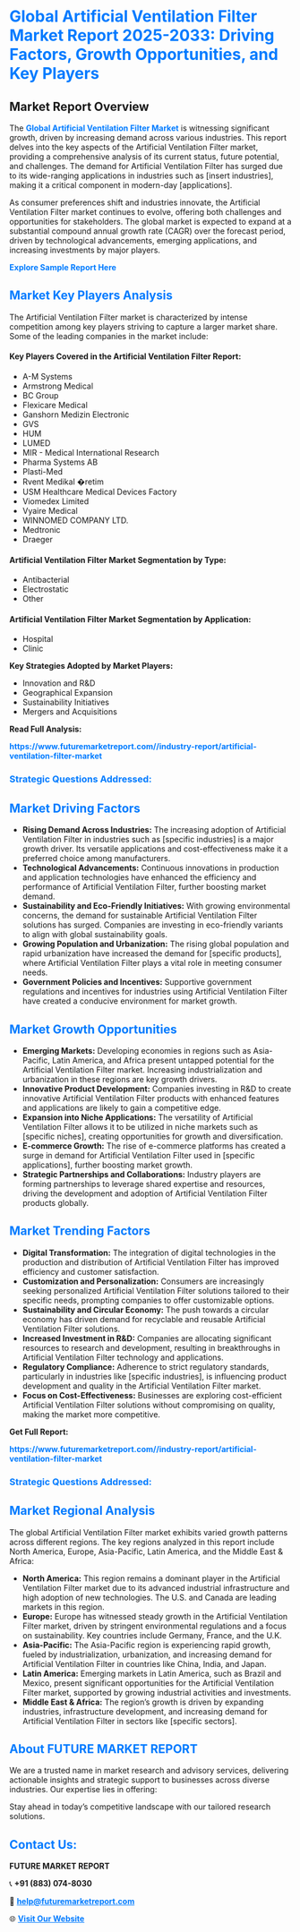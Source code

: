 <h1 style="color: #007BFF;">Global Artificial Ventilation Filter Market Report 2025-2033: Driving Factors, Growth Opportunities, and Key Players</h1>

<section id="overview">
<h2>Market Report Overview</h2>
<p>The <a href="https://www.futuremarketreport.com//industry-report/artificial-ventilation-filter-market" style="color: #007BFF; text-decoration: none;"><strong>Global Artificial Ventilation Filter Market</strong></a> is witnessing significant growth, driven by increasing demand across various industries. This report delves into the key aspects of the Artificial Ventilation Filter market, providing a comprehensive analysis of its current status, future potential, and challenges. The demand for Artificial Ventilation Filter has surged due to its wide-ranging applications in industries such as [insert industries], making it a critical component in modern-day [applications].</p>
<p>As consumer preferences shift and industries innovate, the Artificial Ventilation Filter market continues to evolve, offering both challenges and opportunities for stakeholders. The global market is expected to expand at a substantial compound annual growth rate (CAGR) over the forecast period, driven by technological advancements, emerging applications, and increasing investments by major players.</p>
</section>

<section id="overview">
<p><a href="https://www.futuremarketreport.com//request-sample/reportId=46317" style="color: #007BFF; text-decoration: none;"><strong>Explore Sample Report Here</strong></a></p>
</section>

<section id="key-players">
<h2 style="color: #007BFF;">Market Key Players Analysis</h2>
<p>The Artificial Ventilation Filter market is characterized by intense competition among key players striving to capture a larger market share. Some of the leading companies in the market include:</p>
<h4>Key Players Covered in the Artificial Ventilation Filter Report:</h4>
<ul><li>A-M Systems</li><li>Armstrong Medical</li><li>BC Group</li><li>Flexicare Medical</li><li>Ganshorn Medizin Electronic</li><li>GVS</li><li>HUM</li><li>LUMED</li><li>MIR - Medical International Research</li><li>Pharma Systems AB</li><li>Plasti-Med</li><li>Rvent Medikal �retim</li><li>USM Healthcare Medical Devices Factory</li><li>Viomedex Limited</li><li>Vyaire Medical</li><li>WINNOMED COMPANY LTD.</li><li>Medtronic</li><li>Draeger</li></ul>
<h4>Artificial Ventilation Filter Market Segmentation by Type:</h4>
<ul><li>Antibacterial</li><li>Electrostatic</li><li>Other</li></ul>

<h4>Artificial Ventilation Filter Market Segmentation by Application:</h4>
<ul><li>Hospital</li><li>Clinic</li></ul>
<p><strong>Key Strategies Adopted by Market Players:</strong></p>
<ul>
<li>Innovation and R&D</li>
<li>Geographical Expansion</li>
<li>Sustainability Initiatives</li>
<li>Mergers and Acquisitions</li>
</ul>
</section>

<section>
<p><strong>Read Full Analysis: </strong></p><a href="https://www.futuremarketreport.com//industry-report/artificial-ventilation-filter-market" style="color: #007BFF; text-decoration: none;"><strong>https://www.futuremarketreport.com//industry-report/artificial-ventilation-filter-market</strong></a>
<h3 style="color: #007BFF;">Strategic Questions Addressed:</h3>
</section>

<section id="driving-factors">
<h2 style="color: #007BFF;">Market Driving Factors</h2>
<ul>
<li><strong>Rising Demand Across Industries:</strong> The increasing adoption of Artificial Ventilation Filter in industries such as [specific industries] is a major growth driver. Its versatile applications and cost-effectiveness make it a preferred choice among manufacturers.</li>
<li><strong>Technological Advancements:</strong> Continuous innovations in production and application technologies have enhanced the efficiency and performance of Artificial Ventilation Filter, further boosting market demand.</li>
<li><strong>Sustainability and Eco-Friendly Initiatives:</strong> With growing environmental concerns, the demand for sustainable Artificial Ventilation Filter solutions has surged. Companies are investing in eco-friendly variants to align with global sustainability goals.</li>
<li><strong>Growing Population and Urbanization:</strong> The rising global population and rapid urbanization have increased the demand for [specific products], where Artificial Ventilation Filter plays a vital role in meeting consumer needs.</li>
<li><strong>Government Policies and Incentives:</strong> Supportive government regulations and incentives for industries using Artificial Ventilation Filter have created a conducive environment for market growth.</li>
</ul>
</section>

<section id="growth-opportunities">
<h2 style="color: #007BFF;">Market Growth Opportunities</h2>
<ul>
<li><strong>Emerging Markets:</strong> Developing economies in regions such as Asia-Pacific, Latin America, and Africa present untapped potential for the Artificial Ventilation Filter market. Increasing industrialization and urbanization in these regions are key growth drivers.</li>
<li><strong>Innovative Product Development:</strong> Companies investing in R&D to create innovative Artificial Ventilation Filter products with enhanced features and applications are likely to gain a competitive edge.</li>
<li><strong>Expansion into Niche Applications:</strong> The versatility of Artificial Ventilation Filter allows it to be utilized in niche markets such as [specific niches], creating opportunities for growth and diversification.</li>
<li><strong>E-commerce Growth:</strong> The rise of e-commerce platforms has created a surge in demand for Artificial Ventilation Filter used in [specific applications], further boosting market growth.</li>
<li><strong>Strategic Partnerships and Collaborations:</strong> Industry players are forming partnerships to leverage shared expertise and resources, driving the development and adoption of Artificial Ventilation Filter products globally.</li>
</ul>
</section>

<section id="trending-factors">
<h2 style="color: #007BFF;">Market Trending Factors</h2>
<ul>
<li><strong>Digital Transformation:</strong> The integration of digital technologies in the production and distribution of Artificial Ventilation Filter has improved efficiency and customer satisfaction.</li>
<li><strong>Customization and Personalization:</strong> Consumers are increasingly seeking personalized Artificial Ventilation Filter solutions tailored to their specific needs, prompting companies to offer customizable options.</li>
<li><strong>Sustainability and Circular Economy:</strong> The push towards a circular economy has driven demand for recyclable and reusable Artificial Ventilation Filter solutions.</li>
<li><strong>Increased Investment in R&D:</strong> Companies are allocating significant resources to research and development, resulting in breakthroughs in Artificial Ventilation Filter technology and applications.</li>
<li><strong>Regulatory Compliance:</strong> Adherence to strict regulatory standards, particularly in industries like [specific industries], is influencing product development and quality in the Artificial Ventilation Filter market.</li>
<li><strong>Focus on Cost-Effectiveness:</strong> Businesses are exploring cost-efficient Artificial Ventilation Filter solutions without compromising on quality, making the market more competitive.</li>
</ul>
</section>

<section>
<p><strong>Get Full Report: </strong></p><a href="https://www.futuremarketreport.com//industry-report/artificial-ventilation-filter-market" style="color: #007BFF; text-decoration: none;"><strong>https://www.futuremarketreport.com//industry-report/artificial-ventilation-filter-market</strong></a>
<h3 style="color: #007BFF;">Strategic Questions Addressed:</h3>
</section>


<section id="regional-analysis">
<h2 style="color: #007BFF;">Market Regional Analysis</h2>
<p>The global Artificial Ventilation Filter market exhibits varied growth patterns across different regions. The key regions analyzed in this report include North America, Europe, Asia-Pacific, Latin America, and the Middle East & Africa:</p>
<ul>
<li><strong>North America:</strong> This region remains a dominant player in the Artificial Ventilation Filter market due to its advanced industrial infrastructure and high adoption of new technologies. The U.S. and Canada are leading markets in this region.</li>
<li><strong>Europe:</strong> Europe has witnessed steady growth in the Artificial Ventilation Filter market, driven by stringent environmental regulations and a focus on sustainability. Key countries include Germany, France, and the U.K.</li>
<li><strong>Asia-Pacific:</strong> The Asia-Pacific region is experiencing rapid growth, fueled by industrialization, urbanization, and increasing demand for Artificial Ventilation Filter in countries like China, India, and Japan.</li>
<li><strong>Latin America:</strong> Emerging markets in Latin America, such as Brazil and Mexico, present significant opportunities for the Artificial Ventilation Filter market, supported by growing industrial activities and investments.</li>
<li><strong>Middle East & Africa:</strong> The region’s growth is driven by expanding industries, infrastructure development, and increasing demand for Artificial Ventilation Filter in sectors like [specific sectors].</li>
</ul>
</section>

<footer>
<h2 style="color: #007BFF;">About FUTURE MARKET REPORT</h2>
<p>We are a trusted name in market research and advisory services, delivering actionable insights and strategic support to businesses across diverse industries. Our expertise lies in offering:</p>

<p>Stay ahead in today’s competitive landscape with our tailored research solutions.</p>

<h2 style="color: #007BFF;">Contact Us:</h2>
<p><strong>FUTURE MARKET REPORT</strong></p>
<p>📞 <strong>+91 (883) 074-8030</strong></p>
<p>📧 <strong><a href="mailto:help@futuremarketreport.com" style="color: #007BFF;">help@futuremarketreport.com</a></strong></p>
<p>🌐 <strong><a href="https://www.futuremarketreport.com/" style="color: #007BFF;">Visit Our Website</a></strong></p>
</footer>